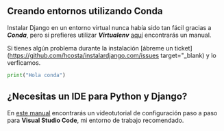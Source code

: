 ---
---

## Creando entornos utilizando Conda

Instalar Django en un entorno virtual nunca había sido tan fácil gracias a ***Conda***, pero si prefieres utilizar ***Virtualenv*** [aquí](./virtualenv/) encontrarás un manual.

Si tienes algún problema durante la instalación [ábreme un ticket](https://github.com/hcosta/instalardjango.com/issues target="_blank) y lo verficamos.

```python
print("Hola conda")
```

## ¿Necesitas un IDE para Python y Django?

En [este manual](./visualstudiocode) encontrarás un videotutorial de configuración paso a paso para **Visual Studio Code**, mi entorno de trabajo recomendado.
